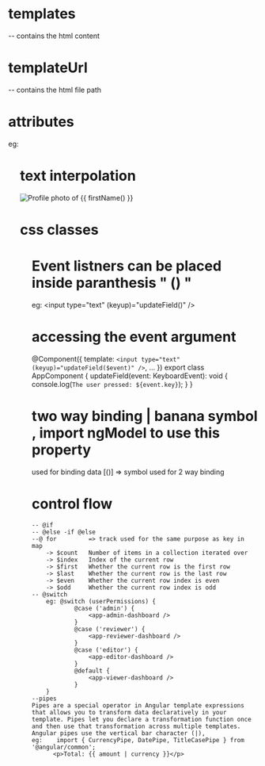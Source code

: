 # templates
-- contains the html content

# templateUrl 
-- contains the html file path 


# attributes
eg: <!-- Bind the `role` attribute on the `<ul>` element to the component's `listRole` property. -->
<ul [attr.role]="listRole()">

# text interpolation
<!-- Binds a value to the `alt` property of the image element's DOM object. -->
<img src="profile-photo.jpg" alt="Profile photo of {{ firstName() }}" >


# css classes
<!-- When `isExpanded` is truthy, add the `expanded` CSS class. -->
<ul [class.expanded]="isExpanded()">

# Event listners can be placed inside paranthesis " () " 
eg:  <input type="text" (keyup)="updateField()" />

# accessing the event argument
@Component({
  template: `
    <input type="text" (keyup)="updateField($event)" />
  `,
  ...
})
export class AppComponent {
  updateField(event: KeyboardEvent): void {
    console.log(`The user pressed: ${event.key}`);
  }
}

# two way binding  | banana symbol  , import ngModel to use this property
used for binding data 
[()] => symbol used for 2 way binding 


# control flow
    -- @if 
    -- @else -if @else
    --@ for         => track used for the same purpose as key in  map
        -> $count	Number of items in a collection iterated over
        -> $index	Index of the current row
        -> $first	Whether the current row is the first row
        -> $last	Whether the current row is the last row
        -> $even	Whether the current row index is even
        -> $odd	    Whether the current row index is odd
    -- @switch
        eg: @switch (userPermissions) {
                @case ('admin') {
                    <app-admin-dashboard />
                }
                @case ('reviewer') {
                    <app-reviewer-dashboard />
                }
                @case ('editor') {
                    <app-editor-dashboard />
                }
                @default {
                    <app-viewer-dashboard />
                }
        }
    --pipes
    Pipes are a special operator in Angular template expressions that allows you to transform data declaratively in your template. Pipes let you declare a transformation function once and then use that transformation across multiple templates. Angular pipes use the vertical bar character (|),
    eg:    import { CurrencyPipe, DatePipe, TitleCasePipe } from '@angular/common';
          <p>Total: {{ amount | currency }}</p>